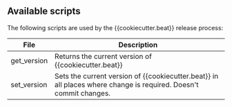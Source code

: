 Available scripts
-----------------


The following scripts are used by the {{cookiecutter.beat}} release process:

| File                 | Description |
|----------------------|-------------|
| get_version          | Returns the current version of {{cookiecutter.beat}} |
| set_version          | Sets the current version of {{cookiecutter.beat}} in all places where change is required. Doesn't commit changes. |
